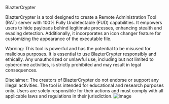 
BlazterCrypter

BlazterCrypter is a tool designed to create a Remote Administration Tool (RAT) server with 100% Fully Undetectable (FUD) capabilities. It empowers users to hide payloads behind legitimate processes, enhancing stealth and evading detection. Additionally, it incorporates an icon changer feature for customizing the appearance of the executable file.

Warning:
This tool is powerful and has the potential to be misused for malicious purposes. It is essential to use BlazterCrypter responsibly and ethically. Any unauthorized or unlawful use, including but not limited to cybercrime activities, is strictly prohibited and may result in legal consequences.

Disclaimer:
The creators of BlazterCrypter do not endorse or support any illegal activities. The tool is intended for educational and research purposes only. Users are solely responsible for their actions and must comply with all applicable laws and regulations in their jurisdiction.
![image](https://github.com/CrypterFUD100/BlazterCrypter/assets/64618900/44efb32a-4dad-400b-bf7e-d963ba8262ad)
